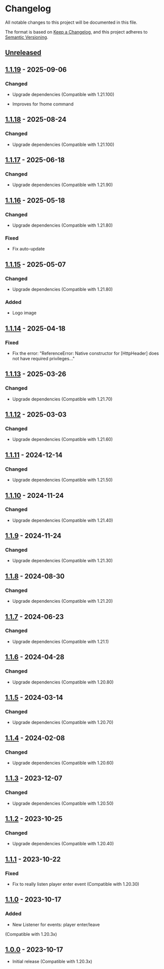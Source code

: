 # Changelog

All notable changes to this project will be documented in this file.

The format is based on [Keep a Changelog],
and this project adheres to [Semantic Versioning].

## [Unreleased]

## [1.1.19] - 2025-09-06


### Changed

- Upgrade dependencies (Compatible with 1.21.100)

- Improves for !home command

## [1.1.18] - 2025-08-24

### Changed

- Upgrade dependencies (Compatible with 1.21.100)


## [1.1.17] - 2025-06-18

### Changed

- Upgrade dependencies (Compatible with 1.21.90)


## [1.1.16] - 2025-05-18

### Changed

- Upgrade dependencies (Compatible with 1.21.80)


### Fixed

- Fix auto-update

## [1.1.15] - 2025-05-07

### Changed

- Upgrade dependencies (Compatible with 1.21.80)


### Added

- Logo image

## [1.1.14] - 2025-04-18

### Fixed

- Fix the error: "ReferenceError: Native constructor for [HttpHeader] does not have required privileges..."

## [1.1.13] - 2025-03-26

### Changed

- Upgrade dependencies (Compatible with 1.21.70)


## [1.1.12] - 2025-03-03

### Changed

- Upgrade dependencies (Compatible with 1.21.60)


## [1.1.11] - 2024-12-14

### Changed

- Upgrade dependencies (Compatible with 1.21.50)

## [1.1.10] - 2024-11-24

### Changed

- Upgrade dependencies (Compatible with 1.21.40)

## [1.1.9] - 2024-11-24

### Changed

- Upgrade dependencies (Compatible with 1.21.30)

## [1.1.8] - 2024-08-30

### Changed

- Upgrade dependencies (Compatible with 1.21.20)

## [1.1.7] - 2024-06-23

### Changed

- Upgrade dependencies (Compatible with 1.21.1)

## [1.1.6] - 2024-04-28

### Changed

- Upgrade dependencies (Compatible with 1.20.80)

## [1.1.5] - 2024-03-14

### Changed

- Upgrade dependencies (Compatible with 1.20.70)

## [1.1.4] - 2024-02-08

### Changed

- Upgrade dependencies (Compatible with 1.20.60)


## [1.1.3] - 2023-12-07

### Changed

- Upgrade dependencies (Compatible with 1.20.50)


## [1.1.2] - 2023-10-25

### Changed

- Upgrade dependencies (Compatible with 1.20.40)

## [1.1.1] - 2023-10-22

### Fixed

- Fix to really listen player enter event (Compatible with 1.20.30)

## [1.1.0] - 2023-10-17

### Added

- New Listener for events: player enter/leave

(Compatible with 1.20.3x)

## [1.0.0] - 2023-10-17

- Initial release (Compatible with 1.20.3x)

<!-- Links -->
[keep a changelog]: https://keepachangelog.com/en/1.0.0/
[semantic versioning]: https://semver.org/spec/v2.0.0.html

<!-- Versions -->
[unreleased]: https://github.com/jsilverdev/event-catcher-mcb-addon/compare/v1.1.19...HEAD
[1.1.19]: https://github.com/jsilverdev/event-catcher-mcb-addon/compare/v1.1.18...v1.1.19
[1.1.18]: https://github.com/jsilverdev/event-catcher-mcb-addon/compare/v1.1.17...v1.1.18
[1.1.17]: https://github.com/jsilverdev/event-catcher-mcb-addon/compare/v1.1.16...v1.1.17
[1.1.16]: https://github.com/jsilverdev/event-catcher-mcb-addon/compare/v1.1.15...v1.1.16
[1.1.15]: https://github.com/jsilverdev/event-catcher-mcb-addon/compare/v1.1.14...v1.1.15
[1.1.14]: https://github.com/jsilverdev/event-catcher-mcb-addon/compare/v1.1.13...v1.1.14
[1.1.13]: https://github.com/jsilverdev/event-catcher-mcb-addon/compare/v1.1.12...v1.1.13
[1.1.12]: https://github.com/jsilverdev/event-catcher-mcb-addon/compare/v1.1.11...v1.1.12
[1.1.11]: https://github.com/jsilverdev/event-catcher-mcb-addon/compare/v1.1.10...v1.1.11
[1.1.10]: https://github.com/jsilverdev/event-catcher-mcb-addon/compare/v1.1.9...v1.1.10
[1.1.9]: https://github.com/jsilverdev/event-catcher-mcb-addon/compare/v1.1.8...v1.1.9
[1.1.8]: https://github.com/jsilverdev/event-catcher-mcb-addon/compare/v1.1.7...v1.1.8
[1.1.7]: https://github.com/jsilverdev/event-catcher-mcb-addon/compare/v1.1.6...v1.1.7
[1.1.6]: https://github.com/jsilverdev/event-catcher-mcb-addon/compare/v1.1.5...v1.1.6
[1.1.5]: https://github.com/jsilverdev/event-catcher-mcb-addon/compare/v1.1.4...v1.1.5
[1.1.4]: https://github.com/jsilverdev/event-catcher-mcb-addon/compare/v1.1.3...v1.1.4
[1.1.3]: https://github.com/jsilverdev/event-catcher-mcb-addon/compare/v1.1.2...v1.1.3
[1.1.2]: https://github.com/jsilverdev/event-catcher-mcb-addon/compare/v1.1.1...v1.1.2
[1.1.1]: https://github.com/jsilverdev/event-catcher-mcb-addon/compare/v1.1.0...v1.1.1
[1.1.0]: https://github.com/jsilverdev/event-catcher-mcb-addon/compare/v1.0.0...v1.1.0
[1.0.0]: https://github.com/jsilverdev/event-catcher-mcb-addon/releases/tag/v1.0.0
